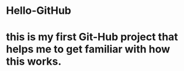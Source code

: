 # Hello-GitHub
# this is my first Git-Hub project that helps me to get familiar with how this works.
